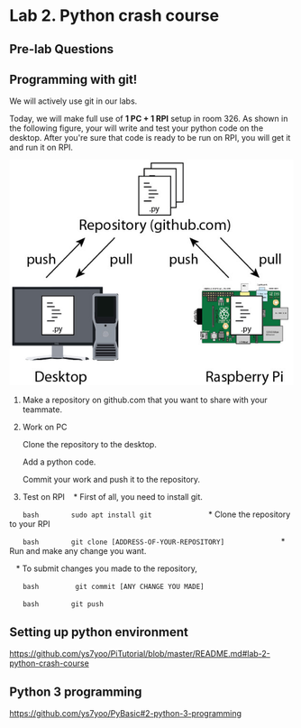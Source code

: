 # Lab 2. Python crash course

## Pre-lab Questions

## Programming with git!

We will actively use git in our labs. 

Today, we will make full use of **1 PC + 1 RPI** setup in room 326.
As shown in the following figure, your will write and test your python code on the desktop. After you're sure that code is ready to be run on RPI, you will get it and run it on RPI.
    
![image of git setting](images/git.jpg)
    
1. Make a repository on github.com that you want to share with your teammate.

2. Work on PC

   Clone the repository to the desktop.

   Add a python code.

   Commit your work and push it to the repository.

        
3. Test on RPI
    * First of all, you need to install git.
    
        ```bash
        sudo apt install git
        ```
        
    * Clone the repository to your RPI
    
        ```bash
        git clone [ADDRESS-OF-YOUR-REPOSITORY]
        ```
        
    * Run and make any change you want.

    * To submit changes you made to the repository,
    
        ```bash 
        git commit [ANY CHANGE YOU MADE]
        ```
        
        ```bash
        git push
        ```
        

        
## Setting up python environment
https://github.com/ys7yoo/PiTutorial/blob/master/README.md#lab-2-python-crash-course

## Python 3 programming
https://github.com/ys7yoo/PyBasic#2-python-3-programming
